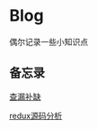 # Blog
偶尔记录一些小知识点

## 备忘录
[查漏补缺](https://github.com/AdwardZheng/Blog/blob/master/notes/js%E6%8B%BE%E9%81%97.md)

[redux源码分析](https://github.com/AdwardZheng/Blog/blob/master/notes/redux%E6%BA%90%E7%A0%81%E5%88%86%E6%9E%90%E5%8F%8A%E7%AE%80%E6%98%93%E5%AE%9E%E7%8E%B0/redux%E6%BA%90%E7%A0%81%E5%88%86%E6%9E%90.md)
